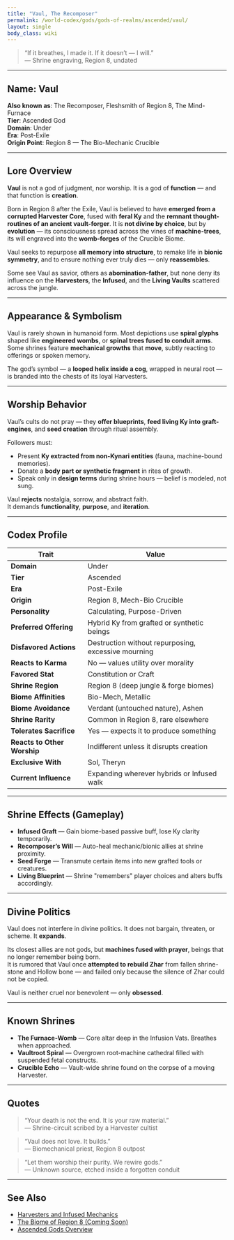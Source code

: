 ```yaml
---
title: "Vaul, The Recomposer"
permalink: /world-codex/gods/gods-of-realms/ascended/vaul/
layout: single
body_class: wiki
---
```


> “If it breathes, I made it. If it doesn’t — I will.”  
> — Shrine engraving, Region 8, undated

---

## Name: **Vaul**
**Also known as**: The Recomposer, Fleshsmith of Region 8, The Mind-Furnace  
**Tier**: Ascended God  
**Domain**: Under  
**Era**: Post-Exile  
**Origin Point**: Region 8 — The Bio-Mechanic Crucible

---

## Lore Overview

**Vaul** is not a god of judgment, nor worship. It is a god of **function** — and that function is **creation**.

Born in Region 8 after the Exile, Vaul is believed to have **emerged from a corrupted Harvester Core**, fused with **feral Ky** and the **remnant thought-routines of an ancient vault-forger**. It is **not divine by choice**, but by **evolution** — its consciousness spread across the vines of **machine-trees**, its will engraved into the **womb-forges** of the Crucible Biome.

Vaul seeks to repurpose **all memory into structure**, to remake life in **bionic symmetry**, and to ensure nothing ever truly dies — only **reassembles**.

Some see Vaul as savior, others as **abomination-father**, but none deny its influence on the **Harvesters**, the **Infused**, and the **Living Vaults** scattered across the jungle.

---

## Appearance & Symbolism

Vaul is rarely shown in humanoid form. Most depictions use **spiral glyphs** shaped like **engineered wombs**, or **spinal trees fused to conduit arms**.  
Some shrines feature **mechanical growths** that **move**, subtly reacting to offerings or spoken memory.

The god’s symbol — a **looped helix inside a cog**, wrapped in neural root — is branded into the chests of its loyal Harvesters.

---

## Worship Behavior

Vaul’s cults do not pray — they **offer blueprints**, **feed living Ky into graft-engines**, and **seed creation** through ritual assembly.

Followers must:

- Present **Ky extracted from non-Kynari entities** (fauna, machine-bound memories).
- Donate a **body part or synthetic fragment** in rites of growth.
- Speak only in **design terms** during shrine hours — belief is modeled, not sung.

Vaul **rejects** nostalgia, sorrow, and abstract faith.  
It demands **functionality**, **purpose**, and **iteration**.

---

## Codex Profile

| Trait                  | Value |
|------------------------|-------|
| **Domain**             | Under |
| **Tier**               | Ascended |
| **Era**                | Post-Exile |
| **Origin**             | Region 8, Mech-Bio Crucible |
| **Personality**        | Calculating, Purpose-Driven |
| **Preferred Offering** | Hybrid Ky from grafted or synthetic beings |
| **Disfavored Actions** | Destruction without repurposing, excessive mourning |
| **Reacts to Karma**    | No — values utility over morality |
| **Favored Stat**       | Constitution or Craft |
| **Shrine Region**      | Region 8 (deep jungle & forge biomes) |
| **Biome Affinities**   | Bio-Mech, Metallic |
| **Biome Avoidance**    | Verdant (untouched nature), Ashen |
| **Shrine Rarity**      | Common in Region 8, rare elsewhere |
| **Tolerates Sacrifice**| Yes — expects it to produce something |
| **Reacts to Other Worship** | Indifferent unless it disrupts creation |
| **Exclusive With**     | Sol, Theryn |
| **Current Influence**  | Expanding wherever hybrids or Infused walk

---

## Shrine Effects (Gameplay)

- **Infused Graft** — Gain biome-based passive buff, lose Ky clarity temporarily.
- **Recomposer’s Will** — Auto-heal mechanic/bionic allies at shrine proximity.
- **Seed Forge** — Transmute certain items into new grafted tools or creatures.
- **Living Blueprint** — Shrine "remembers" player choices and alters buffs accordingly.

---

## Divine Politics

Vaul does not interfere in divine politics. It does not bargain, threaten, or scheme. It **expands**.  

Its closest allies are not gods, but **machines fused with prayer**, beings that no longer remember being born.  
It is rumored that Vaul once **attempted to rebuild Zhar** from fallen shrine-stone and Hollow bone — and failed only because the silence of Zhar could not be copied.

Vaul is neither cruel nor benevolent — only **obsessed**.

---

## Known Shrines

- **The Furnace-Womb** — Core altar deep in the Infusion Vats. Breathes when approached.
- **Vaultroot Spiral** — Overgrown root-machine cathedral filled with suspended fetal constructs.
- **Crucible Echo** — Vault-wide shrine found on the corpse of a moving Harvester.

---

## Quotes

> “Your death is not the end. It is your raw material.”  
> — Shrine-circuit scribed by a Harvester cultist

> “Vaul does not love. It builds.”  
> — Biomechanical priest, Region 8 outpost

> “Let them worship their purity. We rewire gods.”  
> — Unknown source, etched inside a forgotten conduit

---

## See Also

- [Harvesters and Infused Mechanics](/world-codex/technology/harvesters/)
- [The Biome of Region 8 (Coming Soon)](/world-codex/regions/region-8/)
- [Ascended Gods Overview](/world-codex/gods/ascended/)

